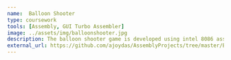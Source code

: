 ```yaml
---
name:  Balloon Shooter
type: coursework
tools: [Assembly, GUI Turbo Assembler]
image: ../assets/img/balloonshooter.jpg 
description: The balloon shooter game is developed using intel 8086 assembly language
external_url: https://github.com/ajoydas/AssemblyProjects/tree/master/BalloonShooters/Ajoy%2BReza
---
```

